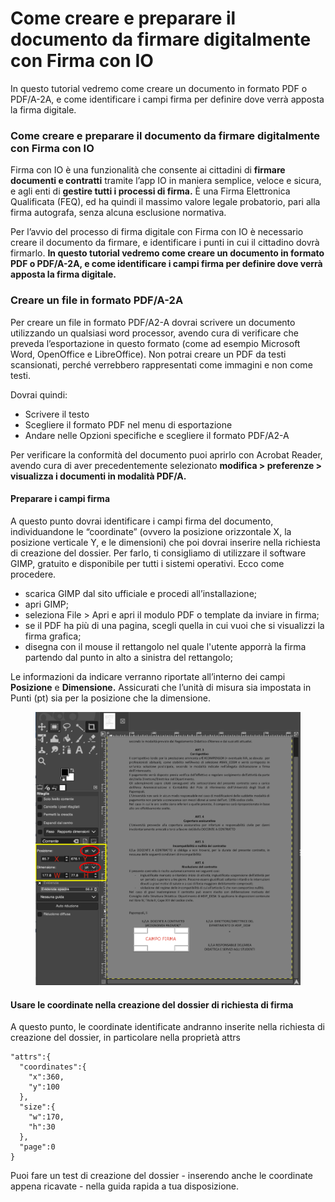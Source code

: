 # Come creare e preparare il documento da firmare digitalmente con Firma con IO

In questo tutorial vedremo come creare un documento in formato PDF o PDF/A-2A, e come identificare i campi firma per definire dove verrà apposta la firma digitale.

### Come creare e preparare il documento da firmare digitalmente con Firma con IO

Firma con IO è una funzionalità che consente ai cittadini di **firmare documenti e contratti** tramite l’app IO in maniera semplice, veloce e sicura, e agli enti di **gestire tutti i processi di firma.** È una Firma Elettronica Qualificata (FEQ), ed ha quindi il massimo valore legale probatorio, pari alla firma autografa, senza alcuna esclusione normativa.

Per l’avvio del processo di firma digitale con Firma con IO è necessario creare il documento da firmare, e identificare i punti in cui il cittadino dovrà firmarlo. **In questo tutorial vedremo come creare un documento in formato PDF o PDF/A-2A, e come identificare i campi firma per definire dove verrà apposta la firma digitale.**

### Creare un file in formato PDF/A-2A

Per creare un file in formato PDF/A2-A dovrai scrivere un documento utilizzando un qualsiasi word processor, avendo cura di verificare che preveda l’esportazione in questo formato (come ad esempio Microsoft Word, OpenOffice e LibreOffice). Non potrai creare un PDF da testi scansionati, perché verrebbero rappresentati come immagini e non come testi.

Dovrai quindi:

* Scrivere il testo
* Scegliere il formato PDF nel menu di esportazione
* Andare nelle Opzioni specifiche e scegliere il formato PDF/A2-A

Per verificare la conformità del documento puoi aprirlo con Acrobat Reader, avendo cura di aver precedentemente selezionato **modifica > preferenze > visualizza i documenti in modalità PDF/A.**

#### Preparare i campi firma

A questo punto dovrai identificare i campi firma del documento, individuandone le “coordinate” (ovvero la posizione orizzontale X, la posizione verticale Y, e le dimensioni) che poi dovrai inserire nella richiesta di creazione del dossier. Per farlo, ti consigliamo di utilizzare il software GIMP, gratuito e disponibile per tutti i sistemi operativi. Ecco come procedere.

* scarica GIMP dal sito ufficiale e procedi all’installazione;
* apri GIMP;
* seleziona File > Apri e apri il modulo PDF o template da inviare in firma;
* se il PDF ha più di una pagina, scegli quella in cui vuoi che si visualizzi la firma grafica;
* disegna con il mouse il rettangolo nel quale l'utente apporrà la firma partendo dal punto in alto a sinistra del rettangolo;

Le informazioni da indicare verranno riportate all’interno dei campi **Posizione** e **Dimensione.** Assicurati che l’unità di misura sia impostata in Punti (pt) sia per la posizione che la dimensione.

<figure><img src=".gitbook/assets/gimp (1).png" alt="" width="563"><figcaption></figcaption></figure>

#### Usare le coordinate nella creazione del dossier di richiesta di firma

A questo punto, le coordinate identificate andranno inserite nella richiesta di creazione del dossier, in particolare nella proprietà attrs

```
"attrs":{
  "coordinates":{
    "x":360,
    "y":100
  },
  "size":{
    "w":170,
    "h":30
  },
  "page":0
}
```

Puoi fare un test di creazione del dossier - inserendo anche le coordinate appena ricavate - nella guida rapida a tua disposizione.
